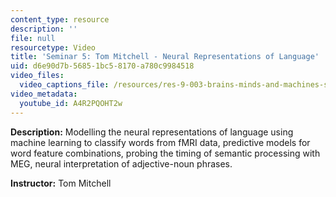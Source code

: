 ```yaml
---
content_type: resource
description: ''
file: null
resourcetype: Video
title: 'Seminar 5: Tom Mitchell - Neural Representations of Language'
uid: d6e90d7b-5685-1bc5-8170-a780c9984518
video_files:
  video_captions_file: /resources/res-9-003-brains-minds-and-machines-summer-course-summer-2015/unit-5.-vision-and-language/seminar-5-tom-mitchell-neural-representations-of-language/A4R2PQOHT2w.vtt
video_metadata:
  youtube_id: A4R2PQOHT2w
---
```


**Description:** Modelling the neural representations of language using machine learning to classify words from fMRI data, predictive models for word feature combinations, probing the timing of semantic processing with MEG, neural interpretation of adjective-noun phrases.

**Instructor:** Tom Mitchell